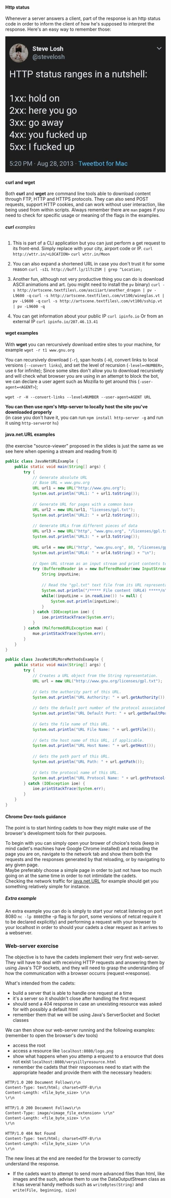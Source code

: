 #### Http status
Whenever a server answers a client, part of the response is an http status code in order to inform the client of how he's supposed to interpret the response. Here's an easy way to remember those:

![HTTP-status][http-status]

#### **curl** and **wget**
Both **curl** and **wget** are command line tools able to download content through FTP, HTTP and HTTPS protocols.
They can also send POST requests, support HTTP cookies, and can work without user interaction, like being used from within scripts. Always remember there are `man` pages if you need to check for specific usage or meaning of the flags in the examples.

###### **curl** examples

1. This is part of a CLI application but you can just perform a get request to its front-end. Simply replace <LOCATION> with your city, airport code or IP.
`curl http://wttr.in/<LOCATION>`
`curl wttr.in/Moon`

2. You can also expand a shortened URL in case you don't trust it for some reason
`curl -sIL http://buff.ly/1lTcZSM | grep ^Location;`

3. Another fun, although not very productive thing you can do is download ASCII animations and art.
(you might need to install the `pv` binary)
`curl -s http://artscene.textfiles\.com/asciiart/another_dragon | pv -L9600 -q`
`curl -s http://artscene.textfiles\.com/vt100/wineglas.vt | pv -L9600 -q`
`curl -s http://artscene.textfiles\.com/vt100/sship.vt | pv -L9600 -q`

4. You can get information about your public IP
`curl ipinfo.io`
Or from an external IP
`curl ipinfo.io/207.46.13.41`

#### **wget** examples
With **wget** you can rercursively download entire sites to your machine, for example
`wget -r t1 www.gnu.org`

You can recursively download (`-r`), span hosts (`-H`), convert links to local versions (`--convert links`), and set the level of recursion (`-level=<NUMBER>`, use `0` for infinite);
Since some sites don't allow you to download recursively and will check what browser you are using in an attempt to block the bot, we can declare a user agent such as Mozilla to get around this (`-user-agent=<AGENT>`);

`wget -r -H --convert-links --level=NUMBER --user-agent=AGENT URL`

**You can then use npm's http-server to locally host the site you've downloaded properly**  
(in case you don't have it, you can run `npm install http-server -g` and run it using `http-server`or `hs`)

#### **java.net.URL** examples
(the exercise "source-viewer" proposed in the slides is just the same as we see here when opening a stream and reading from it)

```java
public class JavaNetURLExample {
    public static void main(String[] args) {
        try {
            // Generate absolute URL
            // Base URL = www.gnu.org
            URL url1 = new URL("http://www.gnu.org");
            System.out.println("URL1: " + url1.toString());

            // Generate URL for pages with a common base
            URL url2 = new URL(url1, "licenses/gpl.txt");
            System.out.println("URL2: " + url2.toString());

            // Generate URLs from different pieces of data
            URL url3 = new URL("http", "www.gnu.org", "/licenses/gpl.txt");
            System.out.println("URL3: " + url3.toString());

            URL url4 = new URL("http", "www.gnu.org", 80, "/licenses/gpl.txt");
            System.out.println("URL4: " + url4.toString() + "\n");

            // Open URL stream as an input stream and print contents to command line
            try (BufferedReader in = new BufferedReader(new InputStreamReader(url4.openStream()))) {
                String inputLine;

                // Read the "gpl.txt" text file from its URL representation
                System.out.println("/***** File content (URL4) *****/n");
                while((inputLine = in.readLine()) != null) {
                    System.out.println(inputLine);
                }
            } catch (IOException ioe) {
                ioe.printStackTrace(System.err);
            }
        } catch (MalformedURLException mue) {
            mue.printStackTrace(System.err);
        }
    }
}
```


``` java
public class JavaNetURLMoreMethodsExample {
    public static void main(String[] args) {
        try {
            // Creates a URL object from the String representation.
            URL url = new URL("http://www.gnu.org/licenses/gpl.txt");

            // Gets the authority part of this URL.
            System.out.println("URL Authority: " + url.getAuthority());

            // Gets the default port number of the protocol associated with this URL.
            System.out.println("URL Default Port: " + url.getDefaultPort());

            // Gets the file name of this URL.
            System.out.println("URL File Name: " + url.getFile());

            // Gets the host name of this URL, if applicable.
            System.out.println("URL Host Name: " + url.getHost());

            // Gets the path part of this URL.
            System.out.println("URL Path: " + url.getPath());

            // Gets the protocol name of this URL.
            System.out.println("URL Protocol Name: " + url.getProtocol());
        } catch (IOException ioe) {
            ioe.printStackTrace(System.err);
        }
    }
}

```

#### **Chrome Dev-tools** guidance
The point is to start hinting cadets to how they might make use of the browser's development tools for their purposes.

To begin with you can simply open your brower of choice's tools (keep in mind cadet's machines have Google Chrome installed) and reloading the page you are on, navigate to the network tab and show them both the requests and the responses generated by that reloading, or by navigating to any given page.  
Maybe preferably choose a simple page in order to just not have too much going on at the same time in order to not intimidate the cadets.  
Checking the network traffic for [java.net.URL](https://docs.oracle.com/javase/7/docs/api/java/net/URL.html) for example should get you something relatively simple for instance.

##### Extra example
An extra example you can do is simply to start your netcat listening on port 8080 `nc -lp 8080`(the -p flag is for port, some versions of netcat require it to be declared explicitly) and performing a request with your browser to your localhost in order to should your cadets a clear request as it arrives to a webserver.

### Web-server exercise
The objective is to have the cadets implement their very first web-server.  
They will have to deal with receiving HTTP requests and answering them by using Java's TCP sockets, and they will need to grasp the understanding of how the communication with a browser occurrs (request->response).

What's intended from the cadets:

* build a server that is able to handle one request at a time
* it's a server so it shouldn't close after handling the first request
* should send a 404 response in case an unexisting resource was asked for with possibly a default html
* remember them that we will be using Java's ServerSocket and Socket classes

We can then show our web-server running and the following examples:  
(remember to open the browser's dev tools)

* access the root
* access a resource like `localhost:8080/logo.png`
* show what happens when you attemp a erquest to a ersource that does not exist `localhost:8080/verysillyresource.html`
* remember the cadets that their respoonses need to start with the appropriate header and provide them with the necessary headers:

```
HTTP/1.0 200 Document Follows\r\n
Content-Type: text/html; charset=UTF-8\r\n
Content-Length: <file_byte_size> \r\n
\r\n

HTTP/1.0 200 Document Follows\r\n
Content-Type: image/<image_file_extension> \r\n"
Content-Length: <file_byte_size> \r\n
\r\n

HTTP/1.0 404 Not Found
Content-Type: text/html; charset=UTF-8\r\n
Content-Length: <file_byte_size> \r\n
\r\n
```
The new lines at the end are needed for the browser to correctly understand the response.

* If the cadets want to attempt to send more advanced files than html, like images and the such, advise them to use the DataOutputStream class as it has several handy methods such as `writeBytes(String)` and `write(File, beginning, size)`


[http-status]:resources/images/http-status.jpg
